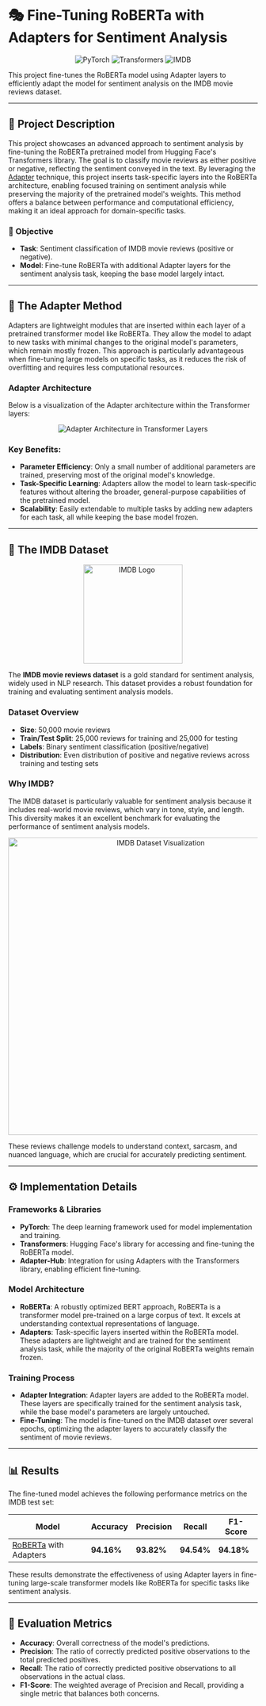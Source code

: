 # 🎭 Fine-Tuning RoBERTa with Adapters for Sentiment Analysis

<p align="center">
  <img src="https://img.shields.io/badge/PyTorch-EE4C2C.svg?style=for-the-badge&logo=PyTorch&logoColor=white" alt="PyTorch">
  <img src="https://img.shields.io/badge/Transformers-Hugging%20Face-blueviolet?style=for-the-badge&logo=Hugging%20Face&logoColor=white" alt="Transformers">
  <img src="https://img.shields.io/badge/IMDB-FF9E00.svg?style=for-the-badge&logo=IMDB&logoColor=white" alt="IMDB">
</p>

This project fine-tunes the RoBERTa model using Adapter layers to efficiently adapt the model for sentiment analysis on the IMDB movie reviews dataset.

---

## 📝 Project Description

This project showcases an advanced approach to sentiment analysis by fine-tuning the RoBERTa pretrained model from Hugging Face's Transformers library. The goal is to classify movie reviews as either positive or negative, reflecting the sentiment conveyed in the text. By leveraging the [Adapter](https://arxiv.org/abs/1902.00751) technique, this project inserts task-specific layers into the RoBERTa architecture, enabling focused training on sentiment analysis while preserving the majority of the pretrained model's weights. This method offers a balance between performance and computational efficiency, making it an ideal approach for domain-specific tasks.

### 🎯 Objective

- **Task**: Sentiment classification of IMDB movie reviews (positive or negative).
- **Model**: Fine-tune RoBERTa with additional Adapter layers for the sentiment analysis task, keeping the base model largely intact.

---

## 🧩 The Adapter Method

Adapters are lightweight modules that are inserted within each layer of a pretrained transformer model like RoBERTa. They allow the model to adapt to new tasks with minimal changes to the original model's parameters, which remain mostly frozen. This approach is particularly advantageous when fine-tuning large models on specific tasks, as it reduces the risk of overfitting and requires less computational resources.

### Adapter Architecture

Below is a visualization of the Adapter architecture within the Transformer layers:

<p align="center">
  <img src="https://raw.githubusercontent.com/deepmancer/roberta-adapter-fine-tuning/main/images/adapter.png" alt="Adapter Architecture in Transformer Layers">
</p>

### Key Benefits:

- **Parameter Efficiency**: Only a small number of additional parameters are trained, preserving most of the original model's knowledge.
- **Task-Specific Learning**: Adapters allow the model to learn task-specific features without altering the broader, general-purpose capabilities of the pretrained model.
- **Scalability**: Easily extendable to multiple tasks by adding new adapters for each task, all while keeping the base model frozen.

---


## 🎥 The IMDB Dataset

<p align="center">
  <img src="https://upload.wikimedia.org/wikipedia/commons/6/69/IMDB_Logo_2016.svg" alt="IMDB Logo" width="200">
</p>

The **IMDB movie reviews dataset** is a gold standard for sentiment analysis, widely used in NLP research. This dataset provides a robust foundation for training and evaluating sentiment analysis models.

### Dataset Overview

- **Size**: 50,000 movie reviews
- **Train/Test Split**: 25,000 reviews for training and 25,000 for testing
- **Labels**: Binary sentiment classification (positive/negative)
- **Distribution**: Even distribution of positive and negative reviews across training and testing sets

### Why IMDB?

The IMDB dataset is particularly valuable for sentiment analysis because it includes real-world movie reviews, which vary in tone, style, and length. This diversity makes it an excellent benchmark for evaluating the performance of sentiment analysis models.

<p align="center">
  <img src="https://raw.githubusercontent.com/datasets/imdb-reviews/master/images/imdb.png" alt="IMDB Dataset Visualization" width="600">
</p>

These reviews challenge models to understand context, sarcasm, and nuanced language, which are crucial for accurately predicting sentiment.

---

## ⚙️ Implementation Details

### Frameworks & Libraries

- **PyTorch**: The deep learning framework used for model implementation and training.
- **Transformers**: Hugging Face's library for accessing and fine-tuning the RoBERTa model.
- **Adapter-Hub**: Integration for using Adapters with the Transformers library, enabling efficient fine-tuning.

### Model Architecture

- **RoBERTa**: A robustly optimized BERT approach, RoBERTa is a transformer model pre-trained on a large corpus of text. It excels at understanding contextual representations of language.
- **Adapters**: Task-specific layers inserted within the RoBERTa model. These adapters are lightweight and are trained for the sentiment analysis task, while the majority of the original RoBERTa weights remain frozen.

### Training Process

- **Adapter Integration**: Adapter layers are added to the RoBERTa model. These layers are specifically trained for the sentiment analysis task, while the base model's parameters are largely untouched.
- **Fine-Tuning**: The model is fine-tuned on the IMDB dataset over several epochs, optimizing the adapter layers to accurately classify the sentiment of movie reviews.

---

## 📊 Results

The fine-tuned model achieves the following performance metrics on the IMDB test set:

| Model             | Accuracy    | Precision         | Recall          | F1-Score      |
| ----------------- | ----------- | ----------------- | --------------- | ------------- |
| [RoBERTa](https://huggingface.co/docs/transformers/model_doc/roberta) with Adapters | **94.16%**  | **93.82%**     | **94.54%**     | **94.18%**     |

These results demonstrate the effectiveness of using Adapter layers in fine-tuning large-scale transformer models like RoBERTa for specific tasks like sentiment analysis.

---

## 🧪 Evaluation Metrics

- **Accuracy**: Overall correctness of the model's predictions.
- **Precision**: The ratio of correctly predicted positive observations to the total predicted positives.
- **Recall**: The ratio of correctly predicted positive observations to all observations in the actual class.
- **F1-Score**: The weighted average of Precision and Recall, providing a single metric that balances both concerns.
